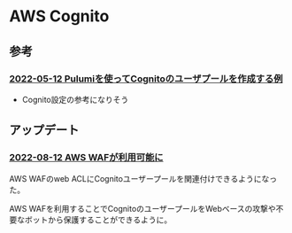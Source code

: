# AWS Cognito

## 参考

### [2022-05-12 Pulumiを使ってCognitoのユーザプールを作成する例](https://dev.classmethod.jp/articles/tried-make-cognito-userpool-using-pulumi)

- Cognito設定の参考になりそう

## アップデート

### [2022-08-12 AWS WAFが利用可能に](https://dev.classmethod.jp/articles/update-amazon-cognito-enables-native-support-for-aws-waf/)

AWS WAFのweb ACLにCognitoユーザープールを関連付けできるようになった。

AWS WAFを利用することでCognitoのユーザープールをWebベースの攻撃や不要なボットから保護することができるように。

